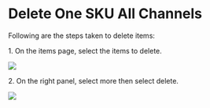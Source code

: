 # Delete One SKU All Channels

Following are the steps taken to delete items:

1\. On the items page, select the items to delete.

![](https://s3.amazonaws.com/cdn.freshdesk.com/data/helpdesk/attachments/production/48021345229/original/48DlTVIbk0qfUprVvgbKtR64OlFRE3Efwg.png?1578047042=)

2\. On the right panel, select more then select delete.

![](https://s3.amazonaws.com/cdn.freshdesk.com/data/helpdesk/attachments/production/48021345365/original/zHUHHkEHfoVB-uhV7Z7rLqJ2md1sAbFIzQ.png?1578047126=)
